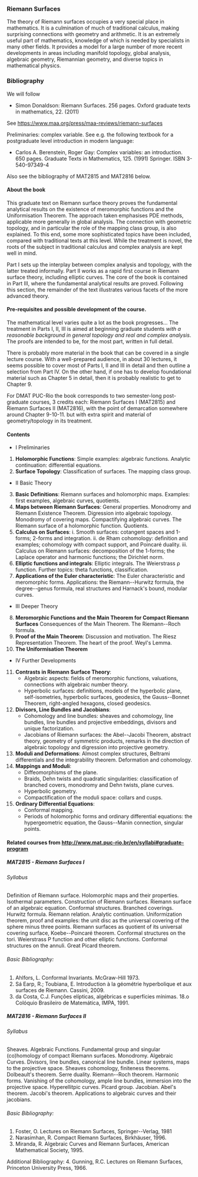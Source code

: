 ### Riemann Surfaces

The theory of Riemann surfaces occupies a very special place in mathematics. It is a culmination of much of traditional calculus, making surprising connections with geometry and arithmetic. It is an extremely useful part of mathematics, knowledge of which is needed by specialists in many other fields. It provides a model for a large number of more recent developments in areas including manifold topology, global analysis, algebraic geometry, Riemannian geometry, and diverse topics in mathematical physics.

### Bibliography
We will follow

- Simon Donaldson: Riemann Surfaces.
256 pages.
Oxford graduate texts in mathematics, 22. (2011)

See <https://www.maa.org/press/maa-reviews/riemann-surfaces>

Preliminaries: complex variable. See e.g. the following textbook for a postgraduate level introduction in modern language:

-  Carlos A. Berenstein, Roger Gay: Complex variables: an introduction.
650 pages.
Graduate Texts in Mathematics, 125. (1991) Springer. ISBN 3-540-97349-4


Also see the bibliography of MAT2815 and MAT2816 below.
 
#### About the book
This graduate text on Riemann surface theory proves the fundamental analytical results on the existence of meromorphic functions and the Uniformisation Theorem. The approach taken emphasises PDE methods, applicable more generally in global analysis. The connection with geometric topology, and in particular the role of the mapping class group, is also explained. To this end, some more sophisticated topics have been included, compared with traditional texts at this level. While the treatment is novel, the roots of the subject in traditional calculus and complex analysis are kept well in mind.

Part I sets up the interplay between complex analysis and topology, with the latter treated informally. Part II works as a rapid first course in Riemann surface theory, including elliptic curves. The core of the book is contained in Part III, where the fundamental analytical results are proved.
Following this section, the remainder of the text illustrates various facets of the more advanced theory.

#### Pre-requisites and possible development of the course.
The mathematical level varies quite a lot as the book progresses...
The treatment in Parts I, II, III is aimed at beginning graduate students
_with a reasonable background in general topology and real and complex analysis_.
The proofs are intended to be, for the most part, written in full detail.

There is probably more material in the book that can be covered in a single lecture course.
With a well-prepared audience, in about 30 lectures, it seems possible to cover
most of Parts I, II and III in detail and then outline a selection from Part IV.
On the other hand, if one has to develop foundational material such as Chapter 5 in detail,
then it is probably realistic to get to Chapter 9.

For DMAT PUC-Rio the book corresponds to two semester-long post-graduate courses, 3 credits each:
Riemann Surfaces I (MAT2815) and Riemann Surfaces II (MAT2816),
with the point of demarcation somewhere around Chapter 9-10-11.
but with extra spirit and material of geometry/topology in its treatment.

#### Contents

- I Preliminaries 
 1. **Holomorphic Functions**:
	Simple examples: algebraic functions.
	Analytic continuation: differential equations.
 2. **Surface Topology**:
	Classification of surfaces.
	The mapping class group.
- II Basic Theory 
 3. **Basic Definitions**:
	Riemann surfaces and holomorphic maps.
	Examples: first examples, algebraic curves, quotients.
 4. **Maps between Riemann Surfaces**:
	General properties.
	Monodromy and Riemann Existence Theorem.
	Digression into algebraic topology.
	Monodromy of covering maps.
	Compactifying algebraic curves.
	The Riemann surface of a holomorphic function.
	Quotients.
 5. **Calculus on Surfaces**:
   i. Smooth surfaces: cotangent spaces and 1-forms; 2-forms and integration.
   ii. de Rham cohomology: definition and examples; cohomology with compact support, and Poincaré duality.
   iii. Calculus on Riemann surfaces: decomposition of the 1-forms;
		the Laplace operator and harmonic functions;
		the Dirichlet norm.
 6. **Elliptic functions and integrals**:
	Elliptic integrals.
	The Weierstrass $\mathcal{\rho}$ function.
	Further topics: theta functions, classification.
 7. **Applications of the Euler characteristic**:
	The Euler characteristic and meromorphic forms.
	Applications:
	 the Riemann--Hurwitz formula,
	 the degree--genus formula,
	 real structures and Harnack's bound,
	 modular curves.
- III Deeper Theory 
 8. **Meromorphic Functions and the Main Theorem for Compact Riemann Surfaces**
	Consequences of the Main Theorem.
	The Riemann--Roch formula.
 9. **Proof of the Main Theorem**:
	Discussion and motivation.
	The Riesz Representation Theorem.
	The heart of the proof.
	Weyl's Lemma.
10. **The Uniformisation Theorem**
- IV Further Developments 
11. **Contrasts in Riemann Surface Theory**:
	- Algebraic aspects:
	 fields of meromorphic functions,
	 valuations,
	 connections with algebraic number theory.
	- Hyperbolic surfaces:
	 definitions,
	 models of the hyperbolic plane,
	 self-isometries,
	 hyperbolic surfaces,
	 geodesics,
	 the Gauss--Bonnet Theorem,
	 right-angled hexagons,
	 closed geodesics.
12. **Divisors, Line Bundles and Jacobians**:
	- Cohomology and line bundles:
	 sheaves and cohomology,
	 line bundles,
	 line bundles and projective embeddings,
	 divisors and unique factorization.
	- Jacobians of Riemann surfaces:
	 the Abel--Jacobi Theorem,
	 abstract theory,
	 geometry of symmetric products,
	 remarks in the direction of algebraic topology
	 and digression into projective geometry.
13. **Moduli and Deformations**:
	Almost complex structures, Beltrami differentials and the integrability theorem.
	Deformation and cohomology.
14. **Mappings and Moduli**:
	- Diffeomorphisms of the plane.
	- Braids, Dehn twists and quadratic singularities:
	 classification of branched covers,
	 monodromy and Dehn twists,
	 plane curves.
	- Hyperbolic geometry.
	- Compactification of the moduli space: collars and cusps.
15. **Ordinary Differential Equations**:
	- Conformal mapping.
	- Periods of holomorphic forms and ordinary differential equations:
	 the hypergeometric equation,
	 the Gauss--Manin connection,
	 singular points.

#### Related courses from <http://www.mat.puc-rio.br/en/syllabi#graduate-program>

##### MAT2815 - Riemann Surfaces I

###### Syllabus
Definition of Riemann surface. Holomorphic maps and their properties. Isothermal parameters. Construction of Riemann surfaces. Riemann surface of an algebraic equation. Conformal structures. Branched coverings. Hurwitz formula. Riemann relation. Analytic continuation. Uniformization theorem, proof and examples: the unit disc as the universal covering of the sphere minus three points. Riemann surfaces as quotient of its universal covering surface, Koebe--Poincaré theorem. Conformal structures on the tori. Weierstrass P function and other elliptic functions. Conformal structures on the annuli. Great Picard theorem.
 
###### Basic Bibliography:
 1. Ahlfors, L. Conformal Invariants. McGraw-Hill 1973.
 2. Sá Earp, R.; Toubiana, E. Introduction à la géométrie hyperbolique et aux surfaces de Riemann. Cassini, 2009.
 3. da Costa, C.J. Funções elípticas, algébricas e superfícies mínimas. 18.o Colóquio Brasileiro de Matemática, IMPA, 1991.

##### MAT2816 - Riemann Surfaces II

###### Syllabus
Sheaves. Algebraic Functions. Fundamental group and singular (co)homology of compact Riemann surfaces. Monodromy. Algebraic Curves. Divisors, line bundles, canonical line bundle. Linear systems, maps to the projective space. Sheaves cohomology, finiteness theorems. Dolbeault's theorem. Serre duality. Riemann--Roch theorem. Harmonic forms. Vanishing of the cohomology, ample line bundles, immersion into the projective space. Hyperellitpic curves. Picard group. Jacobian. Abel's theorem. Jacobi's theorem. Applications to algebraic curves and their jacobians.

###### Basic Bibliography:
 1. Foster, O. Lectures on Riemann Surfaces, Springer--Verlag, 1981
 2. Narasimhan, R. Compact Riemann Surfaces, Birkhäuser, 1996.
 3. Miranda, R. Algebraic Curves and Riemann Surfaces, American Mathematical Society, 1995.
 
Additional Bibliography:
 4. Gunning, R.C. Lectures on Riemann Surfaces, Princeton University Press, 1966.
